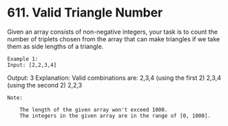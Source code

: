 # 611. Valid Triangle Number

Given an array consists of non-negative integers, your task is to count the number of triplets
    chosen from the array that can make triangles if we take them as side lengths of a triangle.

    Example 1:
    Input: [2,2,3,4]
Output: 3
Explanation:
Valid combinations are:
2,3,4 (using the first 2)
2,3,4 (using the second 2)
2,2,3

    

    Note:
    
        The length of the given array won't exceed 1000.
        The integers in the given array are in the range of [0, 1000].